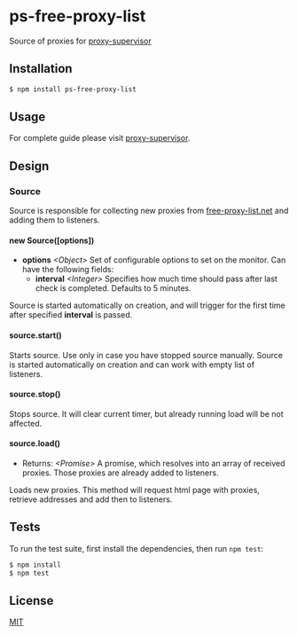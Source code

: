# ps-free-proxy-list

Source of proxies for [proxy-supervisor](https://github.com/vladislao/proxy-supervisor/)

## Installation

```bash
$ npm install ps-free-proxy-list
```

## Usage

For complete guide please visit [proxy-supervisor](https://github.com/vladislao/proxy-supervisor/#how-to-play).

## Design

### Source

  Source is responsible for collecting new proxies from [free-proxy-list.net](http://free-proxy-list.net/) and adding them to listeners.

#### new Source([options])
  * **options** *\<Object\>* Set of configurable options to set on the monitor. Can have the following fields:
  	* **interval** *\<Integer\>* Specifies how much time should pass after last check is completed. Defaults to 5 minutes.

  Source is started automatically on creation, and will trigger for the first time after specified **interval** is passed.

#### source.start()

  Starts source. Use only in case you have stopped source manually. Source is started automatically on creation and can work with empty list of listeners.

#### source.stop()

  Stops source. It will clear current timer, but already running load will be not affected.

#### source.load()
  * Returns: *\<Promise\>* A promise, which resolves into an array of received proxies. Those proxies are already added to listeners.

  Loads new proxies. This method will request html page with proxies, retrieve addresses and add then to listeners.

## Tests

  To run the test suite, first install the dependencies, then run `npm test`:

```bash
$ npm install
$ npm test
```

## License

  [MIT](LICENSE)

